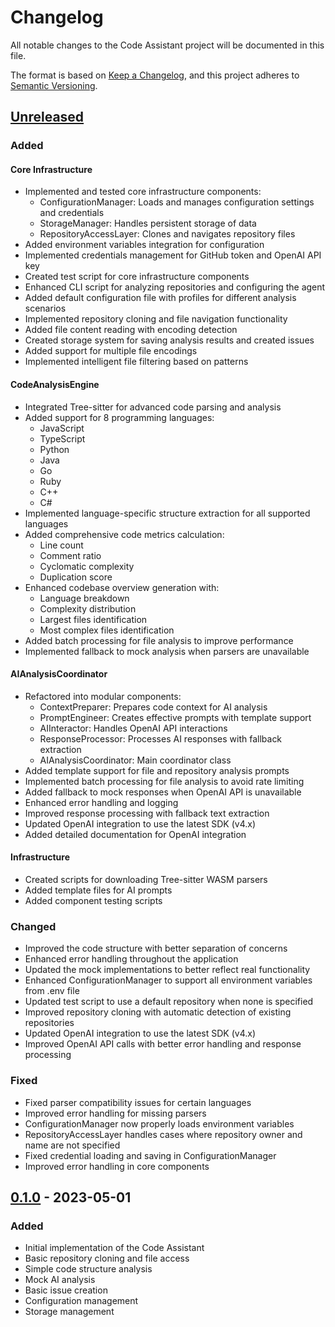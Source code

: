 # Changelog

All notable changes to the Code Assistant project will be documented in this file.

The format is based on [Keep a Changelog](https://keepachangelog.com/en/1.0.0/),
and this project adheres to [Semantic Versioning](https://semver.org/spec/v2.0.0.html).

## [Unreleased]

### Added

#### Core Infrastructure
- Implemented and tested core infrastructure components:
  - ConfigurationManager: Loads and manages configuration settings and credentials
  - StorageManager: Handles persistent storage of data
  - RepositoryAccessLayer: Clones and navigates repository files
- Added environment variables integration for configuration
- Implemented credentials management for GitHub token and OpenAI API key
- Created test script for core infrastructure components
- Enhanced CLI script for analyzing repositories and configuring the agent
- Added default configuration file with profiles for different analysis scenarios
- Implemented repository cloning and file navigation functionality
- Added file content reading with encoding detection
- Created storage system for saving analysis results and created issues
- Added support for multiple file encodings
- Implemented intelligent file filtering based on patterns

#### CodeAnalysisEngine
- Integrated Tree-sitter for advanced code parsing and analysis
- Added support for 8 programming languages:
  - JavaScript
  - TypeScript
  - Python
  - Java
  - Go
  - Ruby
  - C++
  - C#
- Implemented language-specific structure extraction for all supported languages
- Added comprehensive code metrics calculation:
  - Line count
  - Comment ratio
  - Cyclomatic complexity
  - Duplication score
- Enhanced codebase overview generation with:
  - Language breakdown
  - Complexity distribution
  - Largest files identification
  - Most complex files identification
- Added batch processing for file analysis to improve performance
- Implemented fallback to mock analysis when parsers are unavailable

#### AIAnalysisCoordinator
- Refactored into modular components:
  - ContextPreparer: Prepares code context for AI analysis
  - PromptEngineer: Creates effective prompts with template support
  - AIInteractor: Handles OpenAI API interactions
  - ResponseProcessor: Processes AI responses with fallback extraction
  - AIAnalysisCoordinator: Main coordinator class
- Added template support for file and repository analysis prompts
- Implemented batch processing for file analysis to avoid rate limiting
- Added fallback to mock responses when OpenAI API is unavailable
- Enhanced error handling and logging
- Improved response processing with fallback text extraction
- Updated OpenAI integration to use the latest SDK (v4.x)
- Added detailed documentation for OpenAI integration

#### Infrastructure
- Created scripts for downloading Tree-sitter WASM parsers
- Added template files for AI prompts
- Added component testing scripts

### Changed
- Improved the code structure with better separation of concerns
- Enhanced error handling throughout the application
- Updated the mock implementations to better reflect real functionality
- Enhanced ConfigurationManager to support all environment variables from .env file
- Updated test script to use a default repository when none is specified
- Improved repository cloning with automatic detection of existing repositories
- Updated OpenAI integration to use the latest SDK (v4.x)
- Improved OpenAI API calls with better error handling and response processing

### Fixed
- Fixed parser compatibility issues for certain languages
- Improved error handling for missing parsers
- ConfigurationManager now properly loads environment variables
- RepositoryAccessLayer handles cases where repository owner and name are not specified
- Fixed credential loading and saving in ConfigurationManager
- Improved error handling in core components

## [0.1.0] - 2023-05-01

### Added
- Initial implementation of the Code Assistant
- Basic repository cloning and file access
- Simple code structure analysis
- Mock AI analysis
- Basic issue creation
- Configuration management
- Storage management

[Unreleased]: https://github.com/yourusername/code-assistant/compare/v0.1.0...HEAD
[0.1.0]: https://github.com/yourusername/code-assistant/releases/tag/v0.1.0
